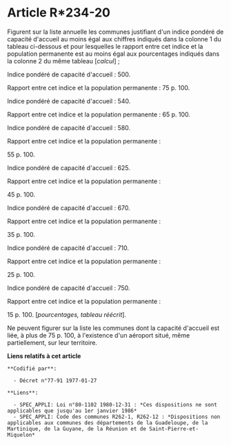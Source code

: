 # Article R*234-20

Figurent sur la liste annuelle les communes justifiant d'un indice pondéré de capacité d'accueil au moins égal aux chiffres
indiqués dans la colonne 1 du tableau ci-dessous et pour lesquelles le rapport entre cet indice et la population permanente
est au moins égal aux pourcentages indiqués dans la colonne 2 du même tableau [*calcul*] ;

Indice pondéré de capacité d'accueil : 500.

Rapport entre cet indice et la population permanente : 75 p. 100.

Indice pondéré de capacité d'accueil : 540.

Rapport entre cet indice et la population permanente : 65 p. 100.

Indice pondéré de capacité d'accueil : 580.

Rapport entre cet indice et la population permanente :

55 p. 100.

Indice pondéré de capacité d'accueil : 625.

Rapport entre cet indice et la population permanente :

45 p. 100.

Indice pondéré de capacité d'accueil : 670.

Rapport entre cet indice et la population permanente :

35 p. 100.

Indice pondéré de capacité d'accueil : 710.

Rapport entre cet indice et la population permanente :

25 p. 100.

Indice pondéré de capacité d'accueil : 750.

Rapport entre cet indice et la population permanente :

15 p. 100. [*pourcentages, tableau réécrit*].

Ne peuvent figurer sur la liste les communes dont la capacité d'accueil est liée, à plus de 75 p. 100, à l'existence d'un
aéroport situé, même partiellement, sur leur territoire.

**Liens relatifs à cet article**

	**Codifié par**:

	  - Décret n°77-91 1977-01-27

	**Liens**:

	  - SPEC_APPLI: Loi n°80-1102 1980-12-31 : *Ces dispositions ne sont applicables que jusqu'au 1er janvier 1986*
	  - SPEC_APPLI: Code des communes R262-1, R262-12 : *Dispositions non applicables aux communes des départements de la Guadeloupe, de la Martinique, de la Guyane, de la Réunion et de Saint-Pierre-et-Miquelon*
